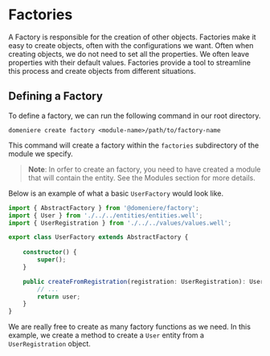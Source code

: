 # Factories
A Factory is responsible for the creation of other objects. Factories make it easy to create objects, often with the configurations we want. Often when creating objects, we do not need to set all the properties. We often leave properties with their default values. Factories provide a tool to streamline this process and create objects from different situations.

## Defining a Factory
To define a factory, we can run the following command in our root directory.
```
domeniere create factory <module-name>/path/to/factory-name
```
This command will create a factory within the `factories` subdirectory of the module we specify. 

> **Note**: In orfer to create an factory, you need to have created a module that will contain the entity. See the Modules section for more details.

Below is an example of what a basic `UserFactory` would look like.
```ts
import { AbstractFactory } from '@domeniere/factory';
import { User } from './../../entities/entities.well';
import { UserRegistration } from './../../values/values.well';

export class UserFactory extends AbstractFactory {
    
    constructor() {
        super();
    }

    public createFromRegistration(registration: UserRegistration): User {
        // ...
        return user;
    }
}
```
We are really free to create as many factory functions as we need. In this example, we create a method to create a `User` entity from a `UserRegistration` object.